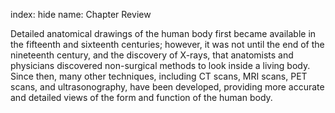 index: hide
name: Chapter Review

Detailed anatomical drawings of the human body first became available in the fifteenth and sixteenth centuries; however, it was not until the end of the nineteenth century, and the discovery of X-rays, that anatomists and physicians discovered non-surgical methods to look inside a living body. Since then, many other techniques, including CT scans, MRI scans, PET scans, and ultrasonography, have been developed, providing more accurate and detailed views of the form and function of the human body.
